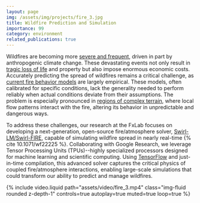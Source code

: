 ```yaml
---
layout: page
img: /assets/img/projects/fire_3.jpg
title: Wildfire Prediction and Simulation
importance: 99
category: environment
related_publications: true
---
```


Wildfires are becoming more [severe and frequent](https://doi.org/10.1098/rstb.2015.0178), driven in part by anthropogenic climate change. 
These devastating events not only result in [tragic loss of life](https://www.nifc.gov/) and property but also impose enormous economic costs. 
Accurately predicting the spread of wildfires remains a critical challenge, as [current fire behavior models](http://www.publish.csiro.au/?paper=WF06143) are largely empirical. 
These models, often calibrated for specific conditions, lack the generality needed to perform reliably when actual conditions deviate from their assumptions. 
The problem is especially pronounced in [regions of complex terrain](https://doi.org/10.1007/s10694-010-0193-6), where local flow patterns interact with the fire, altering its behavior in unpredictable and dangerous ways.

To address these challenges, our research at the FxLab focuses on developing a next-generation, open-source fire/atmosphere solver, [Swirl-LM/Swirl-FIRE](https://github.com/google-research/swirl-lm), capable of simulating wildfire spread in nearly real-time {% cite 10.1071/wf22225 %}.
Collaborating with Google Research, we leverage Tensor Processing Units (TPUs)--highly specialized processors designed for machine learning and scientific computing. 
Using [TensorFlow](https://www.tensorflow.org/) and just-in-time compilation, this advanced solver captures the critical physics of coupled fire/atmosphere interactions, enabling large-scale simulations that could transform our ability to predict and manage wildfires.

<div class="row">
    <div class="col-sm mt-3 mt-md-0">
        {% include video.liquid path="assets/video/fire_3.mp4" class="img-fluid rounded z-depth-1" controls=true autoplay=true muted=true loop=true %}
    </div>
</div>

